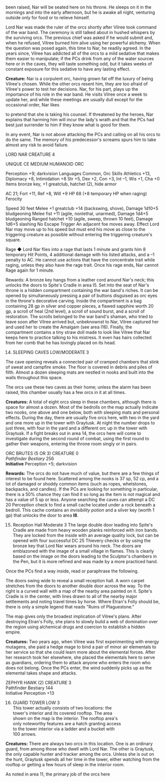 been raised, Nar will be seated here on his throne.
He sleeps on it in the mornings and into the early
afternoon, but he is awake all night, venturing
outside only for food or to relieve himself.

Lord Nar was made the ruler of the orcs shortly
after Vilree took command of the war band. The
ceremony is still talked about in hushed whispers by
the surviving orcs. The previous chief was asked if he
would submit and, when he refused, Vilree burned
him alive using her powerful alchemy. When the
question was posed again, this time to Nar, he readily
agreed. In the years since, Vilree has addicted all of
the orcs to a mild sedative that makes them easier to
manipulate; if the PCs drink from any of the water
sources here or in the caves, they will taste something
odd, but it takes weeks of constant exposure for this
sedative to have any lasting effect.

**Creature:** Nar is a corpulent orc, having grown fat off the luxury of being Vilree's chosen. While the other orcs resent him, they are too afraid of Vilree's power to test her decisions. Nar, for his part, plays up the importance of his role in the war band. He visits Vilree once a week to update her, and while these meetings are usually dull except for the occasional order, Nar likes

to pretend that she is taking his counsel. If threatened
by the heroes, Nar explains that harming him will
incur the lady's wrath and that the PCs had best just
surrender to him if they know what is good for them.

In any event, Nar is not above attacking the
PCs and calling on all his orcs to do the same. The
memory of his predecessor's screams spurs him to
take almost any risk to avoid failure.

LORD NAR                                CREATURE 4

UNIQUE   CE   MEDIUM   HUMANOID   ORC

Perception +9; darkvision
Languages Common, Orc
Skills Athletics +13, Diplomacy +8, Intimidation +8
Str +5, Dex +2, Con +3, Int –1, Wis +1, Cha +0
Items bronze key, +1 greatclub, hatchet (2), hide armor

AC 21; Fort +11, Ref +8, Will +9
HP 68 (+8 temporary HP when raging)
Ferocity 

Speed 30 feet
Melee +1 greatclub +14 (backswing, shove), Damage 1d10+5 bludgeoning
Melee fist +11 (agile, nonlethal, unarmed), Damage 1d4+5 bludgeoning
Ranged hatchet +10 (agile, sweep, thrown 10 feet), Damage 1d6+5 slashing
No Escape Trigger An adjacent foe moves away. Effect Lord Nar may move up to his speed but must end his move as close to the triggering creature as possible without entering the triggering creature's square.

Rage ◆ Lord Nar flies into a rage that lasts 1 minute and grants him 8 temporary Hit Points, 4 additional damage with his listed attacks, and a –1 penalty to AC. He cannot use actions that have the concentrate trait while raging, unless they also have the rage trait. Once his rage ends, Nar cannot Rage again for 1 minute.

Rewards: A bronze key hangs from a leather cord around Nar's neck; this unlocks the doors to Spite's Cradle in area I5. Set into the seat of Nar's throne is a hidden compartment containing the war band's riches. It can be opened by simultaneously pressing a pair of buttons disguised as orc eyes in the throne's decorative carving. Inside the compartment is a bag containing 28 gp in silver and copper pieces, a flawed sapphire worth 20 gp, a scroll of heal (2nd level), a scroll of sound burst, and a scroll of restoration. The scrolls belonged to the war band's shaman, who tried to leave soon after Vilree arrived but, unbeknownst to Nar, Vilree captured her and used her to create the Amalgam (see area I16). Finally, the compartment contains a tiny straw doll made to look like Vilree that Nar keeps here to practice talking to his mistress. It even has hairs collected from her comb that he has lovingly placed on its head.

14. SLEEPING CAVES                LOW/MODERATE 3

The cave opening reveals a connected pair of cramped chambers that stink of sweat and campfire smoke. The floor is covered in debris and piles of filth. Almost a dozen sleeping mats are nestled in nooks and built into the walls throughout this space.

The orcs use these two caves as their home; unless the alarm has been raised, this chamber usually has a few orcs in it at all times.

**Creatures:** A total of eight orcs sleep in these chambers, although there is space for almost a dozen. Most of the bedrolls on the map actually indicate two nooks, one above and one below, both with sleeping mats and personal effects. During the day, there are usually five orcs here, with two in the yard and one more up in the tower with Graytusk. At night the number drops to just three, with four in the yard and a different orc up in the tower with Graytusk. If a fight breaks out in area 14, the orcs here will come to investigate during the second round of combat, using the first round to gather their weapons, entering the throne room singly or in pairs.

ORC BRUTES (5 OR 3)                CREATURE 0  
*Pathfinder Bestiary* 256  
**Initiative** Perception +5; darkvision

**Rewards:** The orcs do not have much of value, but there are a few things of interest to be found here. Scattered among the nooks is 37 sp, 52 cp, and a lot of damaged or shoddy common items (such as ropes, whetstones, backpacks, and candles). If the PCs are looking for something in particular, there is a 50% chance they can find it so long as the item is not magical and has a value of 5 sp or less. Anyone searching the caves can attempt a DC 20 Perception check to find a small cache located under a rock beneath a bedroll. This cache contains an *invisibility potion* and a silver key (worth 1 gp) that unlocks the door to area **I8**.

15. Reception Hall                        Moderate 3
The large double door leading into Spite's Cradle are made from heavy wooden planks reinforced with iron bands. They are locked from the inside with an average quality lock, but can be opened with four successful DC 25 Thievery checks or by using the bronze key that Lord Nar wears around his neck. The doors are emblazoned with the image of a small village in flames. This is clearly based on the image on the doors leading to the Sculptor's chambers in the Pen, but it is more refined and was made by a more practiced hand.

Once the PCs find a way inside, read or paraphrase the following.

The doors swing wide to reveal a small reception hall. A worn carpet stretches from the doors to another double door across the way. To the right is a curved wall with a map of the nearby area painted on it. Spite's Cradle is in the center, with lines drawn to all of the nearby major settlements and noting travel times by horse. Where Etran's Folly should be, there is only a simple legend that reads "Ruins of Plaguestone."

The map gives only the broadest
implication of Vilree's plans. After
destroying Etran's Folly, she plans to slowly
build a web of domination over the region using
alchemical drugs and coercion to establish a
hidden empire.

**Creatures:** Two years ago, when Vilree was first experimenting with energy mutagens, she paid a hedge mage to bind a pair of minor air elementals to her service so that she could learn more about the elemental forces. After her research took her elsewhere, she placed the elementals here to serve as guardians, ordering them to attack anyone who enters the room who does not belong. Once the PCs enter, the wind suddenly picks up as the elemental takes shape and attacks.

ZEPHYR HAWK (2)                        CREATURE 3  
Pathfinder Bestiary 144  
Initiative Perception +13

16. GUARD TOWER                                    LOW 3  
This tower actually consists of two locations: the  
tower's interior and its covered rooftop. The area  
shown on the map is the interior. The rooftop area's  
only noteworthy features are a hatch granting access  
to the tower interior via a ladder and a bucket with  
100 arrows.

**Creatures:** There are always two orcs in this location. One is an ordinary guard, from among those who dwell with Lord Nar. The other is Graytusk, the only capable hunter and tracker among the orcs. Unless she is out on the hunt, Graytusk spends all her time in the tower, either watching from the rooftop or getting a few hours of sleep in the interior room.

As noted in area 11, the primary job of the orcs here
